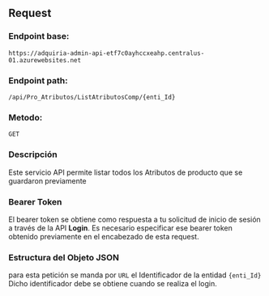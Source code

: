 ## Request

### Endpoint base:

```HTTP
https://adquiria-admin-api-etf7c0ayhccxeahp.centralus-01.azurewebsites.net
```

### Endpoint path:

```http
/api/Pro_Atributos/ListAtributosComp/{enti_Id}
```

### Metodo:

```HTTP
GET
```


### Descripción

Este servicio API permite listar todos los Atributos de producto que se guardaron previamente

### Bearer Token
El bearer token se obtiene como respuesta a tu solicitud de inicio de sesión a través de la API **Login**. Es necesario especificar ese bearer token obtenido previamente en el encabezado de esta request.

### Estructura del Objeto JSON
para esta petición se manda por `` URL `` el Identificador de la entidad `` {enti_Id} `` Dicho identificador debe se obtiene cuando se realiza el login.
